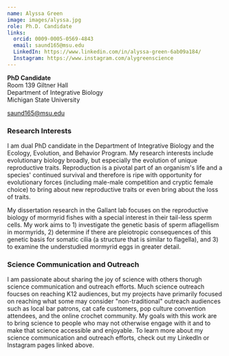 ```yaml
---
name: Alyssa Green
image: images/alyssa.jpg
role: Ph.D. Candidate
links:
  orcid: 0009-0005-0569-4843
  email: saund165@msu.edu
  LinkedIn: https://www.linkedin.com/in/alyssa-green-6ab09a184/
  Instagram: https://www.instagram.com/alygreenscience
---
```


**PhD Candidate**  
Room 139 Giltner Hall  
Department of Integrative Biology  
Michigan State University

[saund165@msu.edu](mailto:saund165@msu.edu)

### Research Interests

I am dual PhD candidate in the Department of Integrative Biology and the Ecology, Evolution, and Behavior Program. My research interests include evolutionary biology broadly, but especially the evolution of unique reproductive traits. Reproduction is a pivotal part of an organism's life and a species' continued survival and therefore is ripe with opportunity for evolutionary forces (including male-male competition and cryptic female choice) to bring about new reproductive traits or even bring about the loss of traits.

My dissertation research in the Gallant lab focuses on the reproductive biology of mormyrid fishes with a special interest in their tail-less sperm cells. My work aims to 1) investigate the genetic basis of sperm aflagellism in mormyrids, 2) determine if there are pleiotropic consequences of this genetic basis for somatic cilia (a structure that is similar to flagella), and 3) to examine the understudied mormyrid eggs in greater detail.

### Science Communication and Outreach

I am passionate about sharing the joy of science with others thorugh science communication and outreach efforts. Much science outreach foucses on reaching K12 audiences, but my projects have primarily focused on reaching what some may consider "non-traditional" outreach audiences such as local bar patrons, cat cafe customers, pop culture convention attendees, and the online crochet community. My goals with this work are to bring science to people who may not otherwise engage with it and to make that science accessible and enjoyable. To learn more about my science communication and outreach efforts, check out my LinkedIn or Instagram pages linked above.
